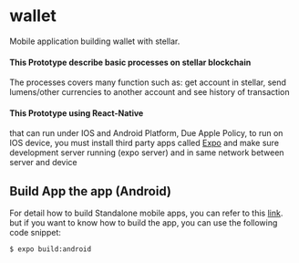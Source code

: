 # wallet
Mobile application building wallet with stellar.


#### This Prototype describe basic processes on stellar blockchain
The processes covers many function such as: get account in stellar, send lumens/other currencies to another account and 
see history of transaction

#### This Prototype using React-Native
that can run under IOS and Android Platform, Due Apple Policy, to run on IOS device, you must install third party apps
called [Expo](https://expo.io) and make sure development server running (expo server) and in same network between server and device

## Build App the app (Android)
For detail how to build Standalone mobile apps, you can refer to this [link](https://docs.expo.io/versions/latest/guides/building-standalone-apps.html).
but if you want to know how to build the app, you can use the following code snippet:
```sh
$ expo build:android
```
